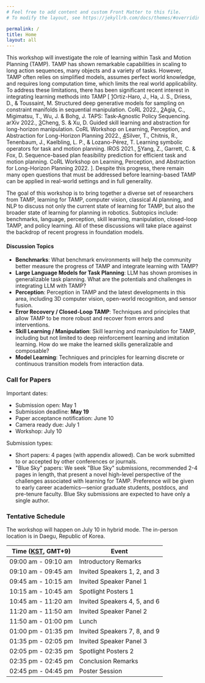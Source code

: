 ```yaml
---
# Feel free to add content and custom Front Matter to this file.
# To modify the layout, see https://jekyllrb.com/docs/themes/#overriding-theme-defaults

permalink: /
title: Home
layout: all
---
```


This workshop will investigate the role of learning within Task and Motion Planning (TAMP). TAMP has shown remarkable capabilities in scaling to long action sequences, many objects and a variety of tasks. However, TAMP often relies on simplified models, assumes perfect world knowledge, and requires long computation time, which limits the real world applicability. To address these limitations, there has been significant recent interest in integrating learning methods into TAMP [
<span class="secret1"><a href="https://proceedings.mlr.press/v164/ortiz-haro22a.html" target="_blank">1</a></span><span class="reveal1">Ortiz-Haro, J., Ha, J. S., Driess, D., & Toussaint, M. Structured deep generative models for sampling on constraint manifolds in sequential manipulation. CoRL 2022.</span>,
<span class="secret2"><a href="https://arxiv.org/abs/2210.12250" target="_blank">2</a></span><span class="reveal2">Agia, C., Migimatsu, T., Wu, J. & Bohg, J. TAPS: Task-Agnostic Policy Sequencing. arXiv 2022.</span>,
<span class="secret3"><a href="https://arxiv.org/abs/2210.12631" target="_blank">3</a></span><span class="reveal3">Cheng, S. & Xu, D. Guided skill learning and abstraction for long-horizon manipulation. CoRL Workshop on Learning, Perception, and Abstraction for Long-Horizon Planning 2022.</span>,
<span class="secret4"><a href="https://arxiv.org/abs/2103.00589" target="_blank">4</a></span><span class="reveal4">Silver, T., Chitnis, R., Tenenbaum, J., Kaelbling, L. P., & Lozano-Pérez, T. Learning symbolic operators for task and motion planning. IROS 2021.</span>,
<span class="secret5"><a href="https://arxiv.org/abs/2211.01576" target="_blank">5</a></span><span class="reveal5">Yang, Z., Garrett, C. & Fox, D. Sequence-based plan feasibility prediction for efficient task and motion planning. CoRL Workshop on Learning, Perception, and Abstraction for Long-Horizon Planning 2022.</span>
]. Despite this progress, there remain many open questions that must be addressed before learning-based TAMP can be applied in real-world settings and in full generality.

The goal of this workshop is to bring together a diverse set of researchers from TAMP, learning for TAMP, computer vision, classical AI planning, and NLP to discuss not only the current state of learning for TAMP, but also the broader state of learning for planning in robotics. Subtopics include: benchmarks, language, perception, skill learning, manipulation, closed-loop TAMP, and policy learning. All of these discussions will take place against the backdrop of recent progress in foundation models.


#### Discussion Topics

- **Benchmarks**: What benchmark environments will help the community better measure the progress of TAMP and integrate learning with TAMP?
- **Large Language Models for Task Planning**: LLM has shown promises in generalizable task planning. What are the potentials and challenges in integrating LLM with TAMP?
- **Perception**: Perception in TAMP and the latest developments in this area, including 3D computer vision, open-world recognition, and sensor fusion.
- **Error Recovery / Closed-Loop TAMP**: Techniques and principles that allow TAMP to be more robust and recover from errors and interventions.
- **Skill Learning / Manipulation**: Skill learning and manipulation for TAMP, including but not limited to deep reinforcement learning and imitation learning. How do we make the learned skills generalizable and composable?
- **Model Learning**: Techniques and principles for learning discrete or continuous transition models from interaction data.


### Call for Papers

Important dates:
- Submission open: May 1
- Submission deadline: **May 19**
- Paper acceptance notification: June 10
- Camera ready due: July 1
- Workshop: July 10

Submission types:
- Short papers: 4 pages (with appendix allowed). Can be work submitted to or accepted by other conferences or journals.
- "Blue Sky" papers: We seek "Blue Sky" submissions, recommended 2-4 pages in length, that present a novel high-level perspective of the challenges associated with learning for TAMP. Preference will be given to early career academics—senior graduate students, postdocs, and pre-tenure faculty. Blue Sky submissions are expected to have only a single author.


### Tentative Schedule

The workshop will happen on July 10 in hybrid mode. The in-person location is in Daegu, Republic of Korea.  

<table>
<thead>
  <tr>
    <th>Time (<a href="https://www.worldtimeserver.com/current_time_in_KR.aspx?city=Daegu">KST</a>, GMT+9)</th>
    <th>Event</th>
  </tr>
</thead>
<tbody>
  <tr>
    <td>09:00 am - 09:10 am</td>
    <td>Introductory Remarks</td>
  </tr>
  <tr>
    <td>09:10 am - 09:45 am</td>
    <td>Invited Speakers 1, 2, and 3</td>
  </tr>
  <tr>
    <td>09:45 am - 10:15 am</td>
    <td>Invited Speaker Panel 1</td>
  </tr>
  <tr>
    <td>10:15 am - 10:45 am</td>
    <td>Spotlight Posters 1</td>
  </tr>
  <tr>
    <td>10:45 am - 11:20 am</td>
    <td>Invited Speakers 4, 5, and 6</td>
  </tr>
  <tr>
    <td>11:20 am - 11:50 am</td>
    <td>Invited Speaker Panel 2</td>
  </tr>
  <tr>
    <td>11:50 am - 01:00 pm</td>
    <td>Lunch</td>
  </tr>
  <tr>
    <td>01:00 pm - 01:35 pm</td>
    <td>Invited Speakers 7, 8, and 9</td>
  </tr>
  <tr>
    <td>01:35 pm - 02:05 pm</td>
    <td>Invited Speaker Panel 3</td>
  </tr>
  <tr>
    <td>02:05 pm - 02:35 pm</td>
    <td>Spotlight Posters 2</td>
  </tr>
  <tr>
    <td>02:35 pm - 02:45 pm</td>
    <td>Conclusion Remarks</td>
  </tr>
  <tr>
    <td>02:45 pm - 04:45 pm</td>
    <td>Poster Session</td>
  </tr>
</tbody>
</table>
